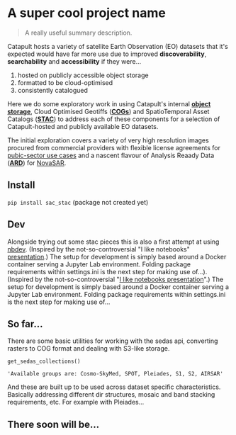 # A super cool project name
> A really useful summary description.


Catapult hosts a variety of satellite Earth Observation (EO) datasets that it's expected would have far more use due to improved **discoverability**, **searchability** and **accessibility** if they were...
1. hosted on publicly accessible object storage
2. formatted to be cloud-optimised
3. consistently catalogued 

Here we do some exploratory work in using Catapult's internal **[object storage](https://en.wikipedia.org/wiki/Object_storage)**, Cloud Optimised Geotiffs (**[COGs](https://www.cogeo.org/)**) and SpatioTemporal Asset Catalogs (**[STAC](https://stacspec.org/)**) to address each of these components for a selection of Catapult-hosted and publicly available EO datasets.

The initial exploration covers a variety of very high resolution images procured from commercial providers with flexible license agreements for [pubic-sector use cases](https://www.gov.uk/government/news/free-satellite-data-available-to-help-tackle-public-sector-challenges) and a nascent flavour of Analysis Reaady Data (**[ARD](http://ceos.org/ard/)**) for [NovaSAR](https://sa.catapult.org.uk/facilities/novasar-1/). 





## Install

`pip install sac_stac` (package not created yet)

## Dev

Alongside trying out some stac pieces this is also a first attempt at using [nbdev](https://nbdev.fast.ai/). (Inspired by the not-so-controversial "I like notebooks" [presentation](https://www.youtube.com/watch?v=9Q6sLbz37gk&feature=youtu.be).) The setup for development is simply based around a Docker container serving a Jupyter Lab environment. Folding package requirements within settings.ini is the next step for making use of...). (Inspired by the not-so-controversial "[I like notebooks presentation](https://www.youtube.com/watch?v=9Q6sLbz37gk&feature=youtu.be)".) The setup for development is simply based around a Docker container serving a Jupyter Lab environment. Folding package requirements within settings.ini is the next step for making use of...

## So far...

There are some basic utilities for working with the sedas api, converting rasters to COG format and dealing with S3-like storage.

```
get_sedas_collections()
```




    'Available groups are: Cosmo-SkyMed, SPOT, Pleiades, S1, S2, AIRSAR'



And these are built up to be used across dataset specific characteristics. Basically addressing different dir structures, mosaic and band stacking requirements, etc. For example with Pleiades...

## There soon will be...
